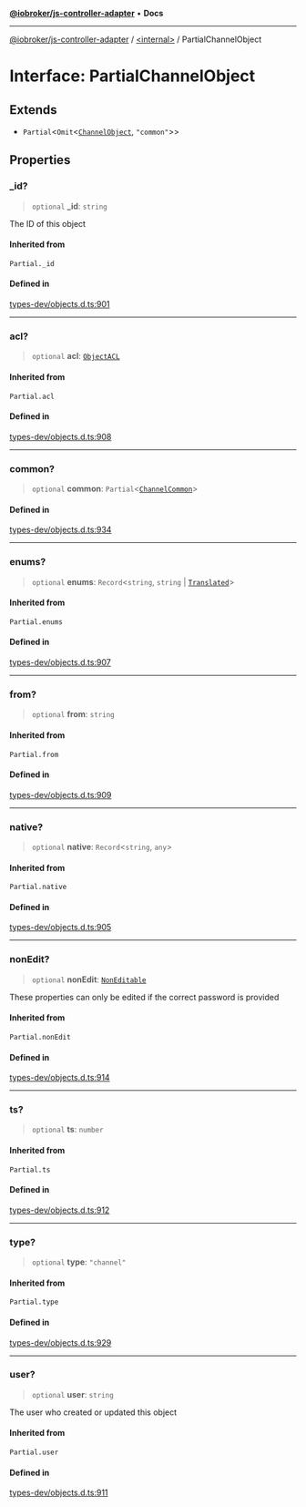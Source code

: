 [**@iobroker/js-controller-adapter**](../../README.md) • **Docs**

***

[@iobroker/js-controller-adapter](../../globals.md) / [\<internal\>](../README.md) / PartialChannelObject

# Interface: PartialChannelObject

## Extends

- `Partial`\<`Omit`\<[`ChannelObject`](ChannelObject.md), `"common"`\>\>

## Properties

### \_id?

> `optional` **\_id**: `string`

The ID of this object

#### Inherited from

`Partial._id`

#### Defined in

[types-dev/objects.d.ts:901](https://github.com/ioBroker/ioBroker.js-controller/blob/dae94f706cc75e41fc7f1fe6bb283f8c8f9ede06/packages/types-dev/objects.d.ts#L901)

***

### acl?

> `optional` **acl**: [`ObjectACL`](ObjectACL.md)

#### Inherited from

`Partial.acl`

#### Defined in

[types-dev/objects.d.ts:908](https://github.com/ioBroker/ioBroker.js-controller/blob/dae94f706cc75e41fc7f1fe6bb283f8c8f9ede06/packages/types-dev/objects.d.ts#L908)

***

### common?

> `optional` **common**: `Partial`\<[`ChannelCommon`](ChannelCommon.md)\>

#### Defined in

[types-dev/objects.d.ts:934](https://github.com/ioBroker/ioBroker.js-controller/blob/dae94f706cc75e41fc7f1fe6bb283f8c8f9ede06/packages/types-dev/objects.d.ts#L934)

***

### enums?

> `optional` **enums**: `Record`\<`string`, `string` \| [`Translated`](../type-aliases/Translated.md)\>

#### Inherited from

`Partial.enums`

#### Defined in

[types-dev/objects.d.ts:907](https://github.com/ioBroker/ioBroker.js-controller/blob/dae94f706cc75e41fc7f1fe6bb283f8c8f9ede06/packages/types-dev/objects.d.ts#L907)

***

### from?

> `optional` **from**: `string`

#### Inherited from

`Partial.from`

#### Defined in

[types-dev/objects.d.ts:909](https://github.com/ioBroker/ioBroker.js-controller/blob/dae94f706cc75e41fc7f1fe6bb283f8c8f9ede06/packages/types-dev/objects.d.ts#L909)

***

### native?

> `optional` **native**: `Record`\<`string`, `any`\>

#### Inherited from

`Partial.native`

#### Defined in

[types-dev/objects.d.ts:905](https://github.com/ioBroker/ioBroker.js-controller/blob/dae94f706cc75e41fc7f1fe6bb283f8c8f9ede06/packages/types-dev/objects.d.ts#L905)

***

### nonEdit?

> `optional` **nonEdit**: [`NonEditable`](NonEditable.md)

These properties can only be edited if the correct password is provided

#### Inherited from

`Partial.nonEdit`

#### Defined in

[types-dev/objects.d.ts:914](https://github.com/ioBroker/ioBroker.js-controller/blob/dae94f706cc75e41fc7f1fe6bb283f8c8f9ede06/packages/types-dev/objects.d.ts#L914)

***

### ts?

> `optional` **ts**: `number`

#### Inherited from

`Partial.ts`

#### Defined in

[types-dev/objects.d.ts:912](https://github.com/ioBroker/ioBroker.js-controller/blob/dae94f706cc75e41fc7f1fe6bb283f8c8f9ede06/packages/types-dev/objects.d.ts#L912)

***

### type?

> `optional` **type**: `"channel"`

#### Inherited from

`Partial.type`

#### Defined in

[types-dev/objects.d.ts:929](https://github.com/ioBroker/ioBroker.js-controller/blob/dae94f706cc75e41fc7f1fe6bb283f8c8f9ede06/packages/types-dev/objects.d.ts#L929)

***

### user?

> `optional` **user**: `string`

The user who created or updated this object

#### Inherited from

`Partial.user`

#### Defined in

[types-dev/objects.d.ts:911](https://github.com/ioBroker/ioBroker.js-controller/blob/dae94f706cc75e41fc7f1fe6bb283f8c8f9ede06/packages/types-dev/objects.d.ts#L911)
